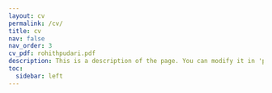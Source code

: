 ```yaml
---
layout: cv
permalink: /cv/
title: cv
nav: false
nav_order: 3
cv_pdf: rohithpudari.pdf
description: This is a description of the page. You can modify it in 'pages/_cv.md'. You can also change or remove the top pdf download button.
toc:
  sidebar: left
---
```

